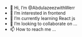 - 👋 Hi, I’m @AbdulazeezwithWerr
- 👀 I’m interested in frontend
- 🌱 I’m currently learning React js
- 💞️ I’m looking to collaborate on ...
- 📫 How to reach me ...

<!---
AbdulazeezwithWerr/AbdulazeezwithWerr is a ✨ special ✨ repository because its `README.md` (this file) appears on your GitHub profile.
You can click the Preview link to take a look at your changes.
--->
